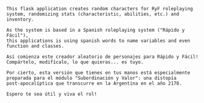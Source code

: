     This flask application creates random characters for RyF roleplaying
    system, randomizing stats (characteristic, abilities, etc.) and inventory.

    As the system is based in a Spanish roleplaying system ("Rápido y Fácil"),
    this applications is using spanish words to name variables and even
    function and classes.

    Así comienza este creador aleatorio de personajes para Rápido y Fácil!
    Compártelo, modifícalo, lo que quieras... es tuyo.

    Por cierto, esta versión que tienes en tus manos está especialmente
    preparada para el módulo "Subordinación y Valor": una distopía
    post-apocalíptica que transcurre en la Argentina en el año 2178.

    Espero te sea útil y viva el rol!